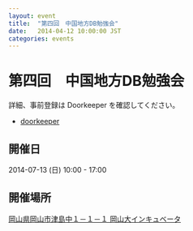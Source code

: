 ```yaml
---
layout: event
title:  "第四回　中国地方DB勉強会"
date:   2014-04-12 10:00:00 JST
categories: events
---
```


# 第四回　中国地方DB勉強会

詳細、事前登録は Doorkeeper を確認してください。

* [doorkeeper](http://dbstudychugoku.doorkeeper.jp/events/11642)

## 開催日

2014-07-13 (日) 10:00 - 17:00

## 開催場所

[岡山県岡山市津島中１－１－１ 岡山大インキュベータ](http://www.oia.jp/institutions/detail/okayamau/detail_okayamau.html)
